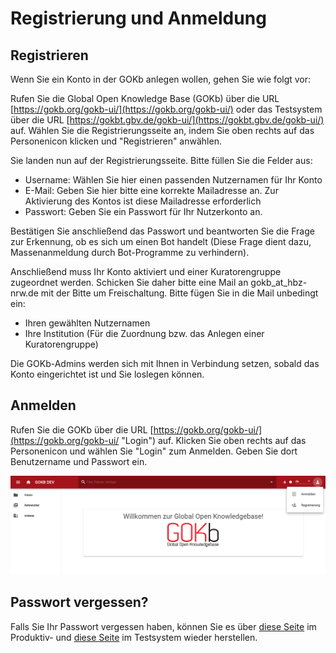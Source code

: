 # Registrierung und Anmeldung

## Registrieren

Wenn Sie ein Konto in der GOKb anlegen wollen, gehen Sie wie folgt vor:

Rufen Sie die Global Open Knowledge Base (GOKb) über die URL [https://gokb.org/gokb-ui/](https://gokb.org/gokb-ui/) oder das Testsystem über die URL [https://gokbt.gbv.de/gokb-ui/](https://gokbt.gbv.de/gokb-ui/) auf. Wählen Sie die Registrierungsseite an, indem Sie oben rechts auf das Personenicon klicken und "Registrieren" anwählen.

Sie landen nun auf der Registrierungsseite. Bitte füllen Sie die Felder aus:

+   Username: Wählen Sie hier einen passenden Nutzernamen für Ihr Konto
+   E-Mail: Geben Sie hier bitte eine korrekte Mailadresse an. Zur Aktivierung des Kontos ist diese Mailadresse erforderlich
+   Passwort: Geben Sie ein Passwort für Ihr Nutzerkonto an.

Bestätigen Sie anschließend das Passwort und beantworten Sie die Frage zur Erkennung, ob es sich um einen Bot handelt (Diese Frage dient dazu, Massenanmeldung durch Bot-Programme zu verhindern).

Anschließend muss Ihr Konto aktiviert und einer Kuratorengruppe zugeordnet werden. Schicken Sie daher bitte eine Mail an gokb_at_hbz-nrw.de mit der Bitte um Freischaltung. Bitte fügen Sie in die Mail unbedingt ein:

+   Ihren gewählten Nutzernamen
+   Ihre Institution (Für die Zuordnung bzw. das Anlegen einer Kuratorengruppe)

Die GOKb-Admins werden sich mit Ihnen in Verbindung setzen, sobald das Konto eingerichtet ist und Sie loslegen können.

## Anmelden

Rufen Sie die GOKb über die URL [https://gokb.org/gokb-ui/](https://gokb.org/gokb-ui/ "Login") auf. 
Klicken Sie oben rechts auf das Personenicon und wählen Sie "Login" zum Anmelden. 
Geben Sie dort Benutzername und Passwort ein.

![GOKB login page](../assets/login.de.png "GOKB login page")

## Passwort vergessen? 

Falls Sie Ihr Passwort vergessen haben, können Sie es über 
[diese Seite](https://gokb.org/gokb/register/forgotPassword) im Produktiv- und
[diese Seite](https://gokbt.gbv.de/gokb/register/forgotPassword) im Testsystem 
wieder herstellen.

 
